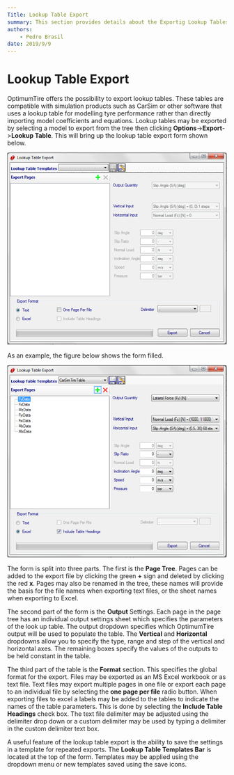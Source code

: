 ```yaml
---
Title: Lookup Table Export
summary: This section provides details about the Exportig Lookup Tables.
authors:
    - Pedro Brasil   
date: 2019/9/9
---
```


# Lookup Table Export

OptimumTire offers the possibility to export lookup tables. These tables are compatible with simulation products such as CarSim or other software that uses a lookup table for modelling tyre performance rather than directly importing model coefficients and equations. Lookup tables may be exported by selecting a model to export from the tree then clicking __Options__->__Export__->__Lookup Table__. This will bring up the lookup table export form shown below.

![Lookup Table Export Form](../img/7_Additional_Features/7_E_lookup_table_export_form.png)

As an example, the figure below shows the form filled.

![Lookup Table Export Form Filled](../img/7_Additional_Features/7_E_lookup_table_export_form_filled.png)

The form is split into three parts. The first is the __Page Tree__. Pages can be added to the export file by clicking the green __+__ sign and deleted by clicking the red __x__. Pages may also be renamed in the tree, these names will provide the basis for the file names when exporting text files, or the sheet names when exporting to Excel.

The second part of the form is the __Output__ Settings. Each page in the page tree has an individual output settings sheet which specifies the parameters of the look up table. The output dropdown specifies which OptimumTire output will be used to populate the table. The __Vertical__ and __Horizontal__ dropdowns allow you to specify the type, range and step of the vertical and horizontal axes. The remaining boxes specify the values of the outputs to be held constant in the table.

The third part of the table is the __Format__ section. This specifies the global format for the export. Files may be exported as an MS Excel workbook or as text file. Text files may export multiple pages in one file or export each page to an individual file by selecting the __one page per file__ radio button. When exporting files to excel a labels may be added to the tables to indicate the names of the table parameters. This is done by selecting the __Include Table Headings__ check box. The text file delimiter may be adjusted using the delimiter drop down or a custom delimiter may be used by typing a delimiter in the custom delimiter text box.

A useful feature of the lookup table export is the ability to save the settings in a template for repeated exports. The __Lookup Table Templates Bar__ is located at the top of the form. Templates may be applied using the dropdown menu or new templates saved using the save icons.
